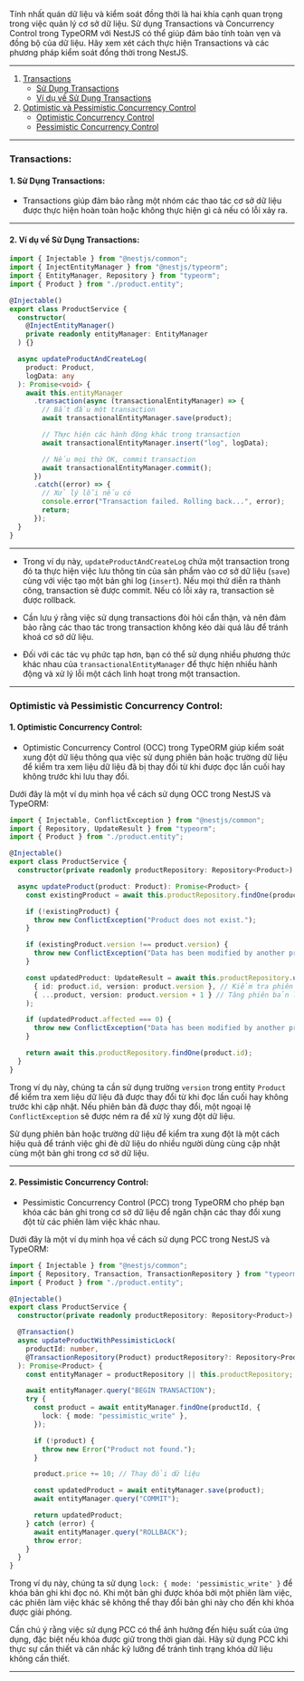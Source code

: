 Tính nhất quán dữ liệu và kiểm soát đồng thời là hai khía cạnh quan trọng trong việc quản lý cơ sở dữ liệu. Sử dụng Transactions và Concurrency Control trong TypeORM với NestJS có thể giúp đảm bảo tính toàn vẹn và đồng bộ của dữ liệu. Hãy xem xét cách thực hiện Transactions và các phương pháp kiểm soát đồng thời trong NestJS.

---

1. [Transactions](#transactions)
   - [Sử Dụng Transactions](#1-sử-dụng-transactions)
   - [Ví dụ về Sử Dụng Transactions](#2-ví-dụ-về-sử-dụng-transactions)
2. [Optimistic và Pessimistic Concurrency Control](#optimistic-và-pessimistic-concurrency-control)
   - [Optimistic Concurrency Control](#1-optimistic-concurrency-control)
   - [Pessimistic Concurrency Control](#2-pessimistic-concurrency-control)

---

### Transactions:

#### **1. Sử Dụng Transactions:**

- Transactions giúp đảm bảo rằng một nhóm các thao tác cơ sở dữ liệu được thực hiện hoàn toàn hoặc không thực hiện gì cả nếu có lỗi xảy ra.

---

#### **2. Ví dụ về Sử Dụng Transactions:**

```typescript
import { Injectable } from "@nestjs/common";
import { InjectEntityManager } from "@nestjs/typeorm";
import { EntityManager, Repository } from "typeorm";
import { Product } from "./product.entity";

@Injectable()
export class ProductService {
  constructor(
    @InjectEntityManager()
    private readonly entityManager: EntityManager
  ) {}

  async updateProductAndCreateLog(
    product: Product,
    logData: any
  ): Promise<void> {
    await this.entityManager
      .transaction(async (transactionalEntityManager) => {
        // Bắt đầu một transaction
        await transactionalEntityManager.save(product);

        // Thực hiện các hành động khác trong transaction
        await transactionalEntityManager.insert("log", logData);

        // Nếu mọi thứ OK, commit transaction
        await transactionalEntityManager.commit();
      })
      .catch((error) => {
        // Xử lý lỗi nếu có
        console.error("Transaction failed. Rolling back...", error);
        return;
      });
  }
}
```

---

- Trong ví dụ này, `updateProductAndCreateLog` chứa một transaction trong đó ta thực hiện việc lưu thông tin của sản phẩm vào cơ sở dữ liệu (`save`) cùng với việc tạo một bản ghi log (`insert`). Nếu mọi thứ diễn ra thành công, transaction sẽ được commit. Nếu có lỗi xảy ra, transaction sẽ được rollback.

- Cần lưu ý rằng việc sử dụng transactions đòi hỏi cẩn thận, và nên đảm bảo rằng các thao tác trong transaction không kéo dài quá lâu để tránh khoá cơ sở dữ liệu.

- Đối với các tác vụ phức tạp hơn, bạn có thể sử dụng nhiều phương thức khác nhau của `transactionalEntityManager` để thực hiện nhiều hành động và xử lý lỗi một cách linh hoạt trong một transaction.

---

### Optimistic và Pessimistic Concurrency Control:

#### **1. Optimistic Concurrency Control:**

- Optimistic Concurrency Control (OCC) trong TypeORM giúp kiểm soát xung đột dữ liệu thông qua việc sử dụng phiên bản hoặc trường dữ liệu để kiểm tra xem liệu dữ liệu đã bị thay đổi từ khi được đọc lần cuối hay không trước khi lưu thay đổi.

Dưới đây là một ví dụ minh họa về cách sử dụng OCC trong NestJS và TypeORM:

```typescript
import { Injectable, ConflictException } from "@nestjs/common";
import { Repository, UpdateResult } from "typeorm";
import { Product } from "./product.entity";

@Injectable()
export class ProductService {
  constructor(private readonly productRepository: Repository<Product>) {}

  async updateProduct(product: Product): Promise<Product> {
    const existingProduct = await this.productRepository.findOne(product.id);

    if (!existingProduct) {
      throw new ConflictException("Product does not exist.");
    }

    if (existingProduct.version !== product.version) {
      throw new ConflictException("Data has been modified by another process.");
    }

    const updatedProduct: UpdateResult = await this.productRepository.update(
      { id: product.id, version: product.version }, // Kiểm tra phiên bản trước khi cập nhật
      { ...product, version: product.version + 1 } // Tăng phiên bản lên sau khi cập nhật
    );

    if (updatedProduct.affected === 0) {
      throw new ConflictException("Data has been modified by another process.");
    }

    return await this.productRepository.findOne(product.id);
  }
}
```

Trong ví dụ này, chúng ta cần sử dụng trường `version` trong entity `Product` để kiểm tra xem liệu dữ liệu đã được thay đổi từ khi đọc lần cuối hay không trước khi cập nhật. Nếu phiên bản đã được thay đổi, một ngoại lệ `ConflictException` sẽ được ném ra để xử lý xung đột dữ liệu.

Sử dụng phiên bản hoặc trường dữ liệu để kiểm tra xung đột là một cách hiệu quả để tránh việc ghi đè dữ liệu do nhiều người dùng cùng cập nhật cùng một bản ghi trong cơ sở dữ liệu.

---

#### **2. Pessimistic Concurrency Control:**

- Pessimistic Concurrency Control (PCC) trong TypeORM cho phép bạn khóa các bản ghi trong cơ sở dữ liệu để ngăn chặn các thay đổi xung đột từ các phiên làm việc khác nhau.

Dưới đây là một ví dụ minh họa về cách sử dụng PCC trong NestJS và TypeORM:

```typescript
import { Injectable } from "@nestjs/common";
import { Repository, Transaction, TransactionRepository } from "typeorm";
import { Product } from "./product.entity";

@Injectable()
export class ProductService {
  constructor(private readonly productRepository: Repository<Product>) {}

  @Transaction()
  async updateProductWithPessimisticLock(
    productId: number,
    @TransactionRepository(Product) productRepository?: Repository<Product>
  ): Promise<Product> {
    const entityManager = productRepository || this.productRepository;

    await entityManager.query("BEGIN TRANSACTION");
    try {
      const product = await entityManager.findOne(productId, {
        lock: { mode: "pessimistic_write" },
      });

      if (!product) {
        throw new Error("Product not found.");
      }

      product.price += 10; // Thay đổi dữ liệu

      const updatedProduct = await entityManager.save(product);
      await entityManager.query("COMMIT");

      return updatedProduct;
    } catch (error) {
      await entityManager.query("ROLLBACK");
      throw error;
    }
  }
}
```

Trong ví dụ này, chúng ta sử dụng `lock: { mode: 'pessimistic_write' }` để khóa bản ghi khi đọc nó. Khi một bản ghi được khóa bởi một phiên làm việc, các phiên làm việc khác sẽ không thể thay đổi bản ghi này cho đến khi khóa được giải phóng.

Cần chú ý rằng việc sử dụng PCC có thể ảnh hưởng đến hiệu suất của ứng dụng, đặc biệt nếu khóa được giữ trong thời gian dài. Hãy sử dụng PCC khi thực sự cần thiết và cân nhắc kỹ lưỡng để tránh tình trạng khóa dữ liệu không cần thiết.

---
